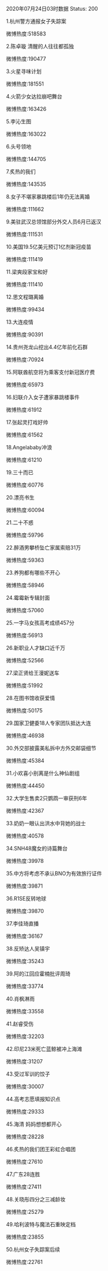 2020年07月24日03时数据
Status: 200

1.杭州警方通报女子失踪案

微博热度:518583

2.陈卓璇 清醒的人往往都孤独

微博热度:190477

3.火星寻味计划

微博热度:181551

4.火箭少女达拉崩吧舞台

微博热度:163426

5.李沁生图

微博热度:163022

6.头号领地

微博热度:144705

7.炙热的我们

微博热度:143535

8.女子不堪家暴跳楼后1年仍无法离婚

微博热度:111662

9.美驻武汉总领馆部分外交人员6月已返汉

微博热度:111531

10.美国19.5亿美元预订1亿剂新冠疫苗

微博热度:111419

11.梁爽段家宝和好

微博热度:111410

12.思文程璐离婚

微博热度:99434

13.大连疫情

微博热度:90391

14.贵州尧龙山挖出4.4亿年前化石群

微博热度:70924

15.阿联酋航空将为乘客支付新冠医疗费

微博热度:65973

16.妇联介入女子遭家暴跳楼事件

微博热度:61912

17.张起灵打戏好帅

微博热度:61562

18.Angelababy冲浪

微博热度:61210

19.三十而已

微博热度:60776

20.漂亮书生

微博热度:60094

21.二十不惑

微博热度:59796

22.醉酒男攀桥坠亡家属索赔31万

微博热度:59363

23.养狗都有哪些不开心

微博热度:58946

24.霉霉新专辑封面

微博热度:57060

25.一字马女孩高考成绩457分

微博热度:56913

26.新职业人才缺口近千万

微博热度:52566

27.梁正贤给王漫妮送车

微博热度:51992

28.在图书馆收获爱情

微博热度:50175

29.国家卫健委18人专家团队抵达大连

微博热度:46938

30.外交部披露美私拆中方外交邮袋细节

微博热度:45384

31.小欢喜小别离是什么神仙剧组

微博热度:44450

32.大学生售卖2只鹦鹉一审获刑6年

微博热度:42367

33.奶奶一眼认出洪水中背她的战士

微博热度:40578

34.SNH48魔女的诗篇舞台

微博热度:39978

35.中方将考虑不承认BNO为有效旅行证件

微博热度:39871

36.R1SE反转地球

微博热度:39870

37.李佳琦直播

微博热度:36167

38.反矫达人吴镇宇

微博热度:35243

39.阿的江回应霍楠批评周琦

微博热度:33774

40.肖枫淋雨

微博热度:33558

41.赵睿受伤

微博热度:32203

42.印尼23米死亡蓝鲸被冲上海滩

微博热度:31207

43.受过军训的饺子

微博热度:30007

44.高考志愿填报知识点

微博热度:29333

45.海清 妈妈想想都开心

微博热度:28228

46.炙热的我们团王彩虹合唱团

微博热度:27610

47.广东28连胜

微博热度:27411

48.关晓彤四分之三减龄妆

微博热度:25279

49.哈利波特与魔法石重映定档

微博热度:23855

50.杭州女子失踪案后续

微博热度:22761

